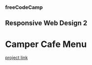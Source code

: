 ### freeCodeCamp

## Responsive Web Design 2

# Camper Cafe Menu

[project link](https://www.freecodecamp.org/learn/2022/responsive-web-design/learn-basic-css-by-building-a-cafe-menu/step-1)
